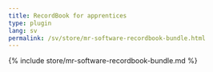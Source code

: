 ```yaml
---
title: RecordBook for apprentices
type: plugin
lang: sv
permalink: /sv/store/mr-software-recordbook-bundle.html
---
```


{% include store/mr-software-recordbook-bundle.md %}

